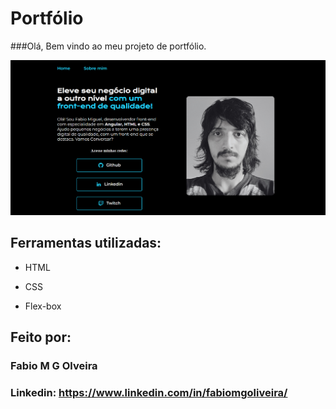 # Portfólio 
###Olá, Bem vindo ao meu projeto de portfólio.

![image](https://github.com/MiguelitoGO/Portifolio-HTML-e-CSS/blob/main/tela%20incial.png)

## Ferramentas utilizadas:

* HTML

* CSS

* Flex-box

## Feito por:

### Fabio M G Olveira

### Linkedin: https://www.linkedin.com/in/fabiomgoliveira/
